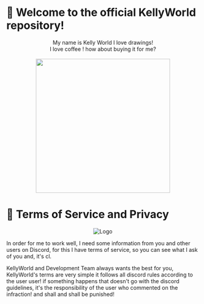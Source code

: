 # 👋 Welcome to the official KellyWorld repository!

<p align="center">
My name is Kelly World I love drawings! <br> I love coffee ! how about buying it for me?
</br>
<br>
 <img src="https://raw.githubusercontent.com/sebastianjn/host/main/imagens/mimosa.png" width="350" height="350">
  </a>
</p>

# 📜 Terms of Service and Privacy

<p style="text-align:center;"><img src="https://raw.githubusercontent.com/sebastianjn/host/main/imagens/termoseservicos.jpeg" alt="Logo"></p>

In order for me to work well, I need some information from you and other users on Discord, for this I have terms of service, so you can see what I ask of you and, it's cl.

KellyWorld and Development Team always wants the best for you, KellyWorld's terms are very simple it follows all discord rules according to the user user! if something happens that doesn't go with the discord guidelines, it's the responsibility of the user who commented on the infraction! and shall and shall be punished!
